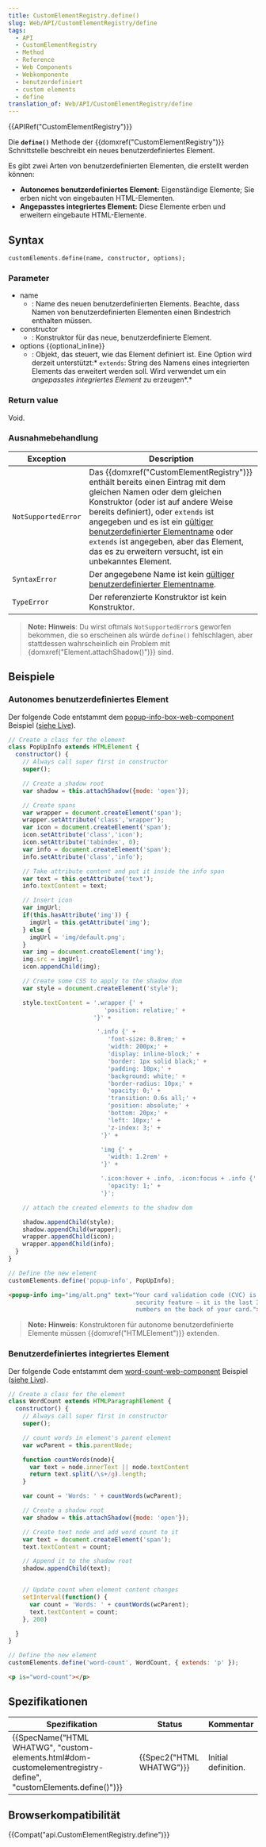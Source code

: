 ```yaml
---
title: CustomElementRegistry.define()
slug: Web/API/CustomElementRegistry/define
tags:
  - API
  - CustomElementRegistry
  - Method
  - Reference
  - Web Components
  - Webkomponente
  - benutzerdefiniert
  - custom elements
  - define
translation_of: Web/API/CustomElementRegistry/define
---
```

{{APIRef("CustomElementRegistry")}}

Die **`define()`** Methode der {{domxref("CustomElementRegistry")}} Schnittstelle beschreibt ein neues benutzerdefiniertes Element.

Es gibt zwei Arten von benutzerdefinierten Elementen, die erstellt werden können:

- **Autonomes benutzerdefiniertes Element:** Eigenständige Elemente; Sie erben nicht von eingebauten HTML-Elementen.
- **Angepasstes integriertes Element:** Diese Elemente erben und erweitern eingebaute HTML-Elemente.

## Syntax

    customElements.define(name, constructor, options);

### Parameter

- name
  - : Name des neuen benutzerdefinierten Elements. Beachte, dass Namen von benutzerdefinierten Elementen einen Bindestrich enthalten müssen.
- constructor
  - : Konstruktor für das neue, benutzerdefinierte Element.
- options {{optional_inline}}
  - : Objekt, das steuert, wie das Element definiert ist. Eine Option wird derzeit unterstützt:\* `extends`: String des Namens eines integrierten Elements das erweitert werden soll. Wird verwendet um ein _angepasstes integriertes Element_ zu erzeugen*.*

### Return value

Void.

### Ausnahmebehandlung

| Exception           | Description                                                                                                                                                                                                                                                                                                                                                                                                                                                                     |
| ------------------- | ------------------------------------------------------------------------------------------------------------------------------------------------------------------------------------------------------------------------------------------------------------------------------------------------------------------------------------------------------------------------------------------------------------------------------------------------------------------------------- |
| `NotSupportedError` | Das {{domxref("CustomElementRegistry")}} enthält bereits einen Eintrag mit dem gleichen Namen oder dem gleichen Konstruktor (oder ist auf andere Weise bereits definiert), oder `extends` ist angegeben und es ist ein [gültiger benutzerdefinierter Elementname](https://html.spec.whatwg.org/multipage/custom-elements.html#valid-custom-element-name) oder `extends` ist angegeben, aber das Element, das es zu erweitern versucht, ist ein unbekanntes Element. |
| `SyntaxError`       | Der angegebene Name ist kein [gültiger benutzerdefinierter Elementname](https://html.spec.whatwg.org/multipage/custom-elements.html#valid-custom-element-name).                                                                                                                                                                                                                                                                                                                 |
| `TypeError`         | Der referenzierte Konstruktor ist kein Konstruktor.                                                                                                                                                                                                                                                                                                                                                                                                                             |

> **Note:** **Hinweis**: Du wirst oftmals `NotSupportedError`s geworfen bekommen, die so erscheinen als würde `define()` fehlschlagen, aber stattdessen wahrscheinlich ein Problem mit {domxref("Element.attachShadow()")}} sind.

## Beispiele

### Autonomes benutzerdefiniertes Element

Der folgende Code entstammt dem [popup-info-box-web-component](https://github.com/mdn/web-components-examples/tree/master/popup-info-box-web-component) Beispiel ([siehe Live](https://mdn.github.io/web-components-examples/popup-info-box-web-component/)).

```js
// Create a class for the element
class PopUpInfo extends HTMLElement {
  constructor() {
    // Always call super first in constructor
    super();

    // Create a shadow root
    var shadow = this.attachShadow({mode: 'open'});

    // Create spans
    var wrapper = document.createElement('span');
    wrapper.setAttribute('class','wrapper');
    var icon = document.createElement('span');
    icon.setAttribute('class','icon');
    icon.setAttribute('tabindex', 0);
    var info = document.createElement('span');
    info.setAttribute('class','info');

    // Take attribute content and put it inside the info span
    var text = this.getAttribute('text');
    info.textContent = text;

    // Insert icon
    var imgUrl;
    if(this.hasAttribute('img')) {
      imgUrl = this.getAttribute('img');
    } else {
      imgUrl = 'img/default.png';
    }
    var img = document.createElement('img');
    img.src = imgUrl;
    icon.appendChild(img);

    // Create some CSS to apply to the shadow dom
    var style = document.createElement('style');

    style.textContent = '.wrapper {' +
                           'position: relative;' +
                        '}' +

                         '.info {' +
                            'font-size: 0.8rem;' +
                            'width: 200px;' +
                            'display: inline-block;' +
                            'border: 1px solid black;' +
                            'padding: 10px;' +
                            'background: white;' +
                            'border-radius: 10px;' +
                            'opacity: 0;' +
                            'transition: 0.6s all;' +
                            'position: absolute;' +
                            'bottom: 20px;' +
                            'left: 10px;' +
                            'z-index: 3;' +
                          '}' +

                          'img {' +
                            'width: 1.2rem' +
                          '}' +

                          '.icon:hover + .info, .icon:focus + .info {' +
                            'opacity: 1;' +
                          '}';

    // attach the created elements to the shadow dom

    shadow.appendChild(style);
    shadow.appendChild(wrapper);
    wrapper.appendChild(icon);
    wrapper.appendChild(info);
  }
}

// Define the new element
customElements.define('popup-info', PopUpInfo);
```

```html
<popup-info img="img/alt.png" text="Your card validation code (CVC) is an extra
                                    security feature — it is the last 3 or 4
                                    numbers on the back of your card.">
```

> **Note:** **Hinweis**: Konstruktoren für autonome benutzerdefinierte Elemente müssen {{domxref("HTMLElement")}} extenden.

### Benutzerdefiniertes integriertes Element

Der folgende Code entstammt dem [word-count-web-component](https://github.com/mdn/web-components-examples/tree/master/word-count-web-component) Beispiel ([siehe Live](https://mdn.github.io/web-components-examples/word-count-web-component/)).

```js
// Create a class for the element
class WordCount extends HTMLParagraphElement {
  constructor() {
    // Always call super first in constructor
    super();

    // count words in element's parent element
    var wcParent = this.parentNode;

    function countWords(node){
      var text = node.innerText || node.textContent
      return text.split(/\s+/g).length;
    }

    var count = 'Words: ' + countWords(wcParent);

    // Create a shadow root
    var shadow = this.attachShadow({mode: 'open'});

    // Create text node and add word count to it
    var text = document.createElement('span');
    text.textContent = count;

    // Append it to the shadow root
    shadow.appendChild(text);


    // Update count when element content changes
    setInterval(function() {
      var count = 'Words: ' + countWords(wcParent);
      text.textContent = count;
    }, 200)

  }
}

// Define the new element
customElements.define('word-count', WordCount, { extends: 'p' });
```

```html
<p is="word-count"></p>
```

## Spezifikationen

| Spezifikation                                                                                                                                        | Status                           | Kommentar           |
| ---------------------------------------------------------------------------------------------------------------------------------------------------- | -------------------------------- | ------------------- |
| {{SpecName("HTML WHATWG", "custom-elements.html#dom-customelementregistry-define", "customElements.define()")}} | {{Spec2("HTML WHATWG")}} | Initial definition. |

## Browserkompatibilität

{{Compat("api.CustomElementRegistry.define")}}
